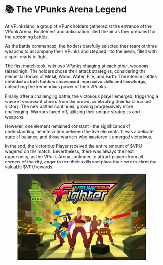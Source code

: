 # 📚 The VPunks Arena Legend

At VPunksland, a group of VPunk holders gathered at the entrance of the VPunk Arena. Excitement and anticipation filled the air as they prepared for the upcoming battles.

As the battle commenced, the holders carefully selected their team of three weapons to accompany their VPunks and stepped into the arena, filled with a spirit ready to fight.

The first match took, with two VPunks charging at each other, weapons raised high. The holders chose their attack strategies, considering the elemental forces of Metal, Wood, Water, Fire, and Earth. The intense battles unfolded as both holders showcased impressive skills and knowledge, unleashing the tremendous power of their VPunks.

Finally, after a challenging battle, the victorious player emerged, triggering a wave of exuberant cheers from the crowd, celebrating their hard-earned victory. The new battles continued, growing progressively more challenging. Warriors faced off, utilizing their unique strategies and weapons.

However, one element remained constant - the significance of understanding the interaction between the five elements. It was a delicate state of balance, and those warriors who mastered it emerged victorious.

In the end, the victorious Player received the entire amount of $VPU wagered on the match. Nevertheless, there was always the next opportunity, as the VPunk Arena continued to attract players from all corners of the city, eager to test their skills and place their bets to claim the valuable $VPU rewards.

<figure><img src="../../.gitbook/assets/image (4).png" alt=""><figcaption></figcaption></figure>
